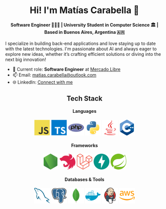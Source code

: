 <h1 align="center">Hi! I'm Matías Carabella 👾</h1> <h4 align="center">Software Engineer 👨🏻‍💻 | University Student in Computer Science 🏛️ | Based in Buenos Aires, Argentina 🇦🇷</h4>

I specialize in building back-end applications and love staying up to date with the latest technologies. I'm passionate about AI and always eager to explore new ideas, whether it’s crafting efficient solutions or diving into the next big innovation!

- 🚀 Current role: **Software Engineer** at [Mercado Libre](https://www.mercadolibre.com.ar/)
- 📫 Email: [matias.carabella@outlook.com](mailto:matias.carabella@outlook.com)
- 🌐 LinkedIn: [Connect with me](https://linkedin.com/in/matiascarabella)

<div align="center"> 
<h2>Tech Stack</h2> 
<h4>Languages</h4> <a href="https://developer.mozilla.org/en-US/docs/Web/JavaScript"><img src="https://github.com/devicons/devicon/blob/master/icons/javascript/javascript-original.svg" height="50" alt="javascript" /></a> <a href="https://www.typescriptlang.org/"><img src="https://github.com/devicons/devicon/blob/master/icons/typescript/typescript-original.svg" height="50" alt="typescript" /></a> <a href="https://www.php.net/"><img src="https://github.com/devicons/devicon/blob/master/icons/php/php-original.svg" height="50" alt="php" /></a> <a href="https://www.python.org/"><img src="https://github.com/devicons/devicon/blob/master/icons/python/python-original.svg" height="50" alt="python" /></a> <a href="https://www.java.com/"><img src="https://github.com/devicons/devicon/blob/master/icons/java/java-plain.svg" height="50" alt="java" /></a> <a href="https://www.cplusplus.com/"><img src="https://github.com/devicons/devicon/blob/master/icons/cplusplus/cplusplus-original.svg" height="50" alt="cplusplus" /></a> 
<h4>Frameworks</h4> <a href="https://nodejs.org/"><img src="https://github.com/devicons/devicon/blob/master/icons/nodejs/nodejs-original.svg" height="50" alt="nodejs" /></a> <a href="https://nestjs.com/"><img src="https://github.com/devicons/devicon/blob/master/icons/nestjs/nestjs-original.svg" height="50" alt="nestjs" /></a> <a href="https://laravel.com/"><img src="https://github.com/devicons/devicon/blob/master/icons/laravel/laravel-original.svg" height="50" alt="laravel" /></a> <a href="https://fastapi.tiangolo.com/"><img src="https://github.com/devicons/devicon/blob/master/icons/fastapi/fastapi-original.svg" height="50" alt="fastapi" /></a> <a href="https://spring.io/"><img src="https://github.com/devicons/devicon/blob/master/icons/spring/spring-original.svg" height="50" alt="spring" /></a> <h4>Databases & Tools</h4> <a href="https://www.mysql.com/"><img src="https://github.com/devicons/devicon/blob/master/icons/mysql/mysql-original.svg" height="50" alt="mysql" /></a> <a href="https://www.postgresql.org/"><img src="https://github.com/devicons/devicon/blob/master/icons/postgresql/postgresql-original.svg" height="50" alt="postgres" /></a> <a href="https://www.mongodb.com/"><img src="https://github.com/devicons/devicon/blob/master/icons/mongodb/mongodb-original.svg" height="50" alt="mongodb" /></a> <a href="https://www.docker.com/"><img src="https://github.com/devicons/devicon/blob/master/icons/docker/docker-plain.svg" height="50" alt="docker" /></a> <a href="https://www.jenkins.io/"><img src="https://github.com/devicons/devicon/blob/master/icons/jenkins/jenkins-original.svg" height="50" alt="jenkins" /></a> <a href="https://aws.amazon.com/"><img src="https://github.com/devicons/devicon/blob/master/icons/amazonwebservices/amazonwebservices-plain-wordmark.svg" height="50" alt="aws" /></a> </div>
